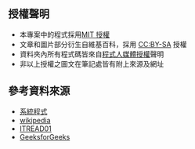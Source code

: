 ## 授權聲明
* 本專案中的程式採用[MIT 授權](https://zh.wikipedia.org/wiki/MIT%E8%A8%B1%E5%8F%AF%E8%AD%89)
* 文章和圖片部分衍生自維基百科，採用 [CC:BY-SA](https://zh.wikipedia.org/zh-hant/Wikipedia%3ACC_BY-SA_3.0%E5%8D%8F%E8%AE%AE%E6%96%87%E6%9C%AC) 授權
* 資料夾內所有程式碼皆來自[程式人媒體授權](https://programmermedia.org/root/%E7%A8%8B%E5%BC%8F%E4%BA%BA%E5%AA%92%E9%AB%94/%E6%8E%88%E6%AC%8A.md)聲明
* 非以上授權之圖文在筆記處皆有附上來源及網址
## 參考資料來源
* [系統程式](https://www.slideshare.net/ccckmit/1-73472884)
* [wikipedia](https://zh.wikipedia.org/wiki/Wiki)
* [ITREAD01](https://www.itread01.com/)
* [GeeksforGeeks](https://www.geeksforgeeks.org/)